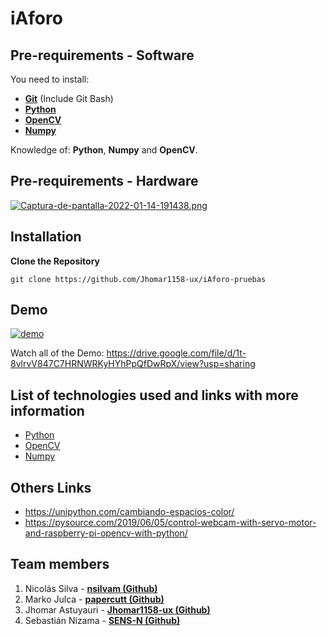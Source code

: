 # iAforo

## Pre-requirements - Software

You need to install:
- **[Git](https://git-scm.com/downloads)** (Include Git Bash)
- **[Python](https://www.python.org/)**
- **[OpenCV](https://opencv.org/)**
- **[Numpy](https://numpy.org/)**

Knowledge of: **Python**, **Numpy** and **OpenCV**.

## Pre-requirements - Hardware

[![Captura-de-pantalla-2022-01-14-191438.png](https://i.postimg.cc/T2FqYTfx/Captura-de-pantalla-2022-01-14-191438.png)](https://postimg.cc/5j5FsdXK)

## Installation
**Clone the Repository**
```
git clone https://github.com/Jhomar1158-ux/iAforo-pruebas
```

## Demo
[![demo](https://media.giphy.com/media/o3M6Df8y3s7egj5r2F/giphy-downsized-large.gif "demo")](https://media.giphy.com/media/o3M6Df8y3s7egj5r2F/giphy-downsized-large.gif "demo")

Watch all of the Demo: https://drive.google.com/file/d/1t-8vlrvV847C7HRNWRKyHYhPpQfDwRpX/view?usp=sharing

## List of technologies used and links with more information
- [Python](https://www.python.org/) 
- [OpenCV](https://opencv.org/) 
- [Numpy](https://numpy.org/) 


## Others Links
- https://unipython.com/cambiando-espacios-color/
- https://pysource.com/2019/06/05/control-webcam-with-servo-motor-and-raspberry-pi-opencv-with-python/

## Team members
1. Nicolás Silva - **[nsilvam (Github)](https://github.com/nsilvam)**
2. Marko Julca - **[papercutt (Github)](https://github.com/papercutt)**
3. Jhomar Astuyauri - **[Jhomar1158-ux (Github)](https://github.com/Jhomar1158-ux)**
4. Sebastián Nizama - **[SENS-N (Github)](https://github.com/SENS-N)**
